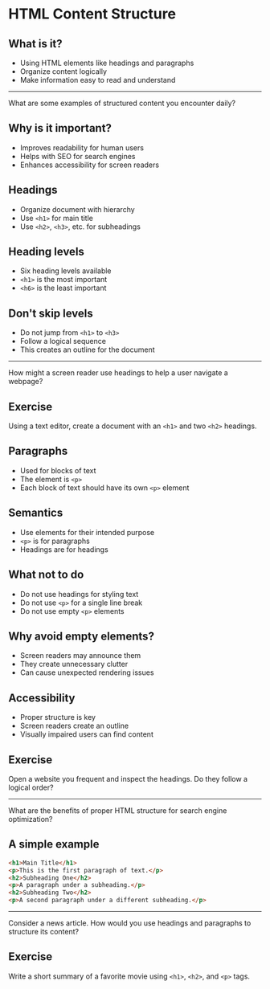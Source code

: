 # HTML Content Structure

## What is it?

- Using HTML elements like headings and paragraphs
- Organize content logically
- Make information easy to read and understand

-----

What are some examples of structured content you encounter daily?

## Why is it important?

- Improves readability for human users
- Helps with SEO for search engines
- Enhances accessibility for screen readers

## Headings

- Organize document with hierarchy
- Use `<h1>` for main title
- Use `<h2>`, `<h3>`, etc. for subheadings

## Heading levels

- Six heading levels available
- `<h1>` is the most important
- `<h6>` is the least important

## Don't skip levels

- Do not jump from `<h1>` to `<h3>`
- Follow a logical sequence
- This creates an outline for the document

-----

How might a screen reader use headings to help a user navigate a webpage?

## Exercise

Using a text editor, create a document with an `<h1>` and two `<h2>` headings.

## Paragraphs

- Used for blocks of text
- The element is `<p>`
- Each block of text should have its own `<p>` element

## Semantics

- Use elements for their intended purpose
- `<p>` is for paragraphs
- Headings are for headings

## What not to do

- Do not use headings for styling text
- Do not use `<p>` for a single line break
- Do not use empty `<p>` elements

## Why avoid empty elements?

- Screen readers may announce them
- They create unnecessary clutter
- Can cause unexpected rendering issues

## Accessibility

- Proper structure is key
- Screen readers create an outline
- Visually impaired users can find content

## Exercise

Open a website you frequent and inspect the headings. Do they follow a logical order?

-----

What are the benefits of proper HTML structure for search engine optimization?

## A simple example

```html
<h1>Main Title</h1>
<p>This is the first paragraph of text.</p>
<h2>Subheading One</h2>
<p>A paragraph under a subheading.</p>
<h2>Subheading Two</h2>
<p>A second paragraph under a different subheading.</p>
```

-----

Consider a news article. How would you use headings and paragraphs to structure its content?

## Exercise

Write a short summary of a favorite movie using `<h1>`, `<h2>`, and `<p>` tags.
